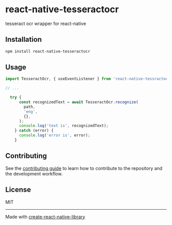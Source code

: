 # react-native-tesseractocr
tesseract ocr wrapper for react-native
## Installation

```sh
npm install react-native-tesseractocr
```

## Usage

```js
import TesseractOcr, { useEventListener } from 'react-native-tessractocr';

// ...

  try {
      const recognizedText = await TesseractOcr.recognize(
        path,
        'eng',
        {},
      );
      console.log('text is', recognizedText);
    } catch (error) {
      console.log('error is', error);
    }
```

## Contributing

See the [contributing guide](CONTRIBUTING.md) to learn how to contribute to the repository and the development workflow.

## License

MIT

---

Made with [create-react-native-library](https://github.com/callstack/react-native-builder-bob)
